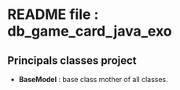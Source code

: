 # README file : db_game_card_java_exo


## Principals classes project
- **BaseModel** : base class mother of all classes.